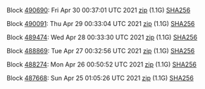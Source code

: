Block [490690](https://testnet-insight.dashevo.org/insight/block/000000c6d6bb6d1257ac0a3257e87b94a09b16600a4d7b384aa93bc668a80704): Fri Apr 30 00:37:01 UTC 2021 [zip](https://dash-bootstrap.ams3.digitaloceanspaces.com/testnet/2021-04-30/bootstrap.dat.zip) (1.1G) [SHA256](https://dash-bootstrap.ams3.digitaloceanspaces.com/testnet/2021-04-30/sha256.txt)

Block [490091](https://testnet-insight.dashevo.org/insight/block/0000008b65456bb70531e61a41c22a4d05d86f63cd89a1a8c74135769edf50f2): Thu Apr 29 00:33:04 UTC 2021 [zip](https://dash-bootstrap.ams3.digitaloceanspaces.com/testnet/2021-04-29/bootstrap.dat.zip) (1.1G) [SHA256](https://dash-bootstrap.ams3.digitaloceanspaces.com/testnet/2021-04-29/sha256.txt)

Block [489474](https://testnet-insight.dashevo.org/insight/block/000000655d4028382870e6a1495115e9f6eadc29615c930c015e42b7a40d8658): Wed Apr 28 00:33:30 UTC 2021 [zip](https://dash-bootstrap.ams3.digitaloceanspaces.com/testnet/2021-04-28/bootstrap.dat.zip) (1.1G) [SHA256](https://dash-bootstrap.ams3.digitaloceanspaces.com/testnet/2021-04-28/sha256.txt)

Block [488869](https://testnet-insight.dashevo.org/insight/block/0000015620100eed396f53b05a32b323e15fb148ede6f19040b627f09b88a2d7): Tue Apr 27 00:32:56 UTC 2021 [zip](https://dash-bootstrap.ams3.digitaloceanspaces.com/testnet/2021-04-27/bootstrap.dat.zip) (1.1G) [SHA256](https://dash-bootstrap.ams3.digitaloceanspaces.com/testnet/2021-04-27/sha256.txt)

Block [488274](https://testnet-insight.dashevo.org/insight/block/0000000b82d1aaa2e0e03b359eba5114f86150f95bc4ec38b3bc3b28944ea221): Mon Apr 26 00:50:52 UTC 2021 [zip](https://dash-bootstrap.ams3.digitaloceanspaces.com/testnet/2021-04-26/bootstrap.dat.zip) (1.1G) [SHA256](https://dash-bootstrap.ams3.digitaloceanspaces.com/testnet/2021-04-26/sha256.txt)

Block [487668](https://testnet-insight.dashevo.org/insight/block/00000195712344566e87843a6930a930d955a60b30462850d878adaeea449647): Sun Apr 25 01:05:26 UTC 2021 [zip](https://dash-bootstrap.ams3.digitaloceanspaces.com/testnet/2021-04-25/bootstrap.dat.zip) (1.1G) [SHA256](https://dash-bootstrap.ams3.digitaloceanspaces.com/testnet/2021-04-25/sha256.txt)
